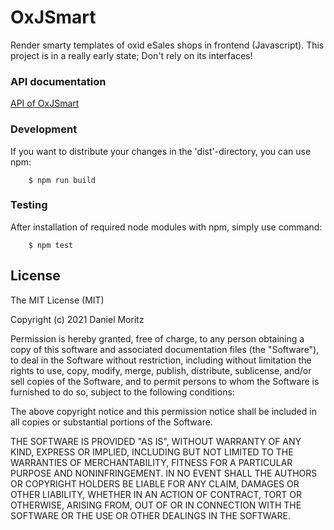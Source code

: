 # OxJSmart

Render smarty templates of oxid eSales shops in frontend (Javascript).
This project is in a really early state; Don't rely on its interfaces! 


### API documentation
[API of OxJSmart](api.md)


### Development

If you want to distribute your changes in the 'dist'-directory, you can use npm:

```shell
    $ npm run build
```

### Testing

After installation of required node modules with npm, simply use command:
```shell
    $ npm test
```

## License

The MIT License (MIT)

Copyright (c) 2021 Daniel Moritz

Permission is hereby granted, free of charge, to any person obtaining a copy of
this software and associated documentation files (the "Software"), to deal in
the Software without restriction, including without limitation the rights to
use, copy, modify, merge, publish, distribute, sublicense, and/or sell copies of
the Software, and to permit persons to whom the Software is furnished to do so,
subject to the following conditions:

The above copyright notice and this permission notice shall be included in all
copies or substantial portions of the Software.

THE SOFTWARE IS PROVIDED "AS IS", WITHOUT WARRANTY OF ANY KIND, EXPRESS OR
IMPLIED, INCLUDING BUT NOT LIMITED TO THE WARRANTIES OF MERCHANTABILITY, FITNESS
FOR A PARTICULAR PURPOSE AND NONINFRINGEMENT. IN NO EVENT SHALL THE AUTHORS OR
COPYRIGHT HOLDERS BE LIABLE FOR ANY CLAIM, DAMAGES OR OTHER LIABILITY, WHETHER
IN AN ACTION OF CONTRACT, TORT OR OTHERWISE, ARISING FROM, OUT OF OR IN
CONNECTION WITH THE SOFTWARE OR THE USE OR OTHER DEALINGS IN THE SOFTWARE.